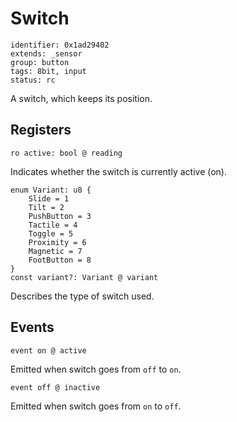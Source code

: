 # Switch

    identifier: 0x1ad29402
    extends: _sensor
    group: button
    tags: 8bit, input
    status: rc

A switch, which keeps its position.

## Registers

    ro active: bool @ reading

Indicates whether the switch is currently active (on).

    enum Variant: u8 {
        Slide = 1
        Tilt = 2
        PushButton = 3
        Tactile = 4
        Toggle = 5
        Proximity = 6
        Magnetic = 7
        FootButton = 8
    }
    const variant?: Variant @ variant

Describes the type of switch used.

## Events

    event on @ active

Emitted when switch goes from `off` to `on`.

    event off @ inactive

Emitted when switch goes from `on` to `off`.
